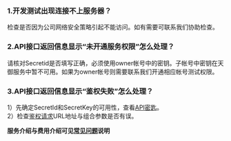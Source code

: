 ### 1.开发测试出现连接不上服务器？
检查是否因为公司网络安全策略引起不能访问。如有需要可联系我们协助检查。
### 2.API接口返回信息显示“未开通服务权限”怎么处理？
请核对Secretid是否填写正确，必须使用owner帐号中的密钥。子帐号中密钥在天御服务中暂不可用。如果为owner帐号则需要联系我们开通相应帐号测试权限。
### 3.API接口返回信息显示“鉴权失败”怎么处理？
1）先确定SecretId和SecretKey的可用性，查看[API密匙](http://console.tce.fsphere.cn/capi)。<br>
2）检查[鉴权请求](http://tcecqpoc.fsphere.cn/document/product/295/7287)URL地址与组合参数是否有误。


**服务介绍与费用介绍可见[常见问题](http://tcecqpoc.fsphere.cn/document/product/295/3442)说明**